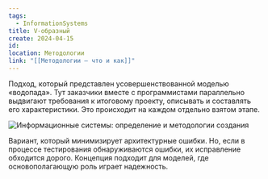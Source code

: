 ```yaml
---
tags:
  - InformationSystems
title: V-образный
create: 2024-04-15
id: 
location: Методологии
link: "[[Методологии – что и как]]"
---
```

Подход, который представлен усовершенствованной моделью «водопада». Тут заказчики вместе с программистами параллельно выдвигают требования к итоговому проекту, описывать и составлять его характеристики. Это происходит на каждом отдельно взятом этапе.

![Информационные системы: определение и методологии создания](https://lh6.googleusercontent.com/uVVDShGwxrv0-XSvtJjrNhESuXl2Okbf6osyBLLaCIpp69sv_ds5X4TpuodFIlXknv1BE8lMQhadV8rr659LsiZLe1Pb84gvyTNmLUjvFZZEz8WkI0OEgoUjGEZLTQt4MX8p_2FYGXJIHpT4w6XgiD-40rsZK9MOkUBilM_wcpkZcA5WvJaKF5rlmU5oW20YBwohfJG0jg)

Вариант, который минимизирует архитектурные ошибки. Но, если в процессе тестирования обнаруживаются ошибки, их исправление обходится дорого. Концепция подходит для моделей, где основополагающую роль играет надежность.